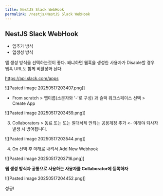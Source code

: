 ```yaml
---
title: NestJS Slack WebHook
permalink: /nestjs/NestJS Slack WebHook
---
```


## NestJS Slack WebHook

- 앱추가 방식
- 앱생성 방식

앱 생성 방식을 선택하는것이 좋다. 왜냐하면 웹훅을 생성한 사용자가 Disable할 경우 웹훅 URL도 함께 비활성화 된다.

https://api.slack.com/apps

![[Pasted image 20250517203407.png]]

- From scratch > 앱이름(소문자와 '-'로 구성) 과 슬랙 워크스페이스 선택 > Create App

![[Pasted image 20250517203459.png]]

3) Collaborators > 동료 또는 또는 절대삭제 안되는 공용계정 추가 <- 이래야 퇴사자 발생 시 방어됩니다.

![[Pasted image 20250517203544.png]]

4) On 선택 후 아래로 내려서 Add New Webhook

![[Pasted image 20250517203716.png]]

**웹 생성 방식과 공통으로 사용하는 사용자를 Collaborator에 등록하자** 

![[Pasted image 20250517204452.png]]

성공!

